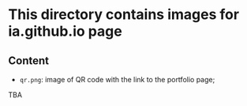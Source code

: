 # This directory contains images for ia.github.io page

## Content

- `qr.png`: image of QR code with the link to the portfolio page;

TBA

